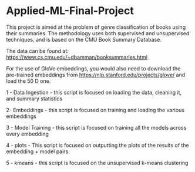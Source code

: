 # Applied-ML-Final-Project

This project is aimed at the problem of genre classification of books using their summaries. The methodology uses both supervised and unsupervised techniques, and is based on the CMU Book Summary Database.

The data can be found at: https://www.cs.cmu.edu/~dbamman/booksummaries.html

For the use of GloVe embeddings, you would also need to download the pre-trained embeddings from https://nlp.stanford.edu/projects/glove/ and load the 50 D one. 

1 - Data Ingestion - this script is focused on loading the data, cleaning it, and summary statistics

2- Embeddings - this script is focused on training and loading the various embeddings

3 - Model Training - this script is focused on training all the models across every embedding

4 - plots - This script is focused on outputting the plots of the results of the embedding + model pairs

5 - kmeans - this script is focused on the unsupervised k-means clustering
